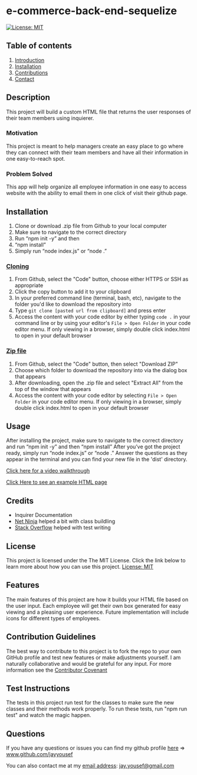 # e-commerce-back-end-sequelize

[![License: MIT](https://img.shields.io/badge/License-MIT-yellow.svg)](https://opensource.org/licenses/MIT)

## Table of contents
1. [Introduction](#introduction)
2. [Installation](#installation)
3. [Contributions](#contributions)
4. [Contact](#contact)

## Description <a name="introduction"></a>
This project will build a custom HTML file that returns the user responses of their team members using inquierer.

### Motivation
This project is meant to help managers create an easy place to go where they can connect with their team members and have all their information in one easy-to-reach spot.

### Problem Solved
This app will help organize all employee information in one easy to access website with the ability to email them in one click of visit their github page.
	
## Installation <a name="installation"></a>
1.  Clone or download .zip file from Github to your local computer
2.  Make sure to navigate to the correct directory
3.  Run “npm init -y” and then 
4.  “npm install” 
5.  Simply run “node index.js” or “node .”

### <ins>Cloning</ins>
1. From Github, select the "Code" button, choose either HTTPS or SSH as appropriate
2. Click the copy button to add it to your clipboard
3. In your preferred command line (terminal, bash, etc), navigate to the folder you'd like to download the repository into
4. Type `git clone [pasted url from clipboard]` and press enter
5. Access the content with your code editor by either typing `code .` in your command line or by using your editor's `File > Open Folder` in your code editor menu. If only viewing in a browser, simply double click index.html to open in your default browser


### <ins>Zip file</ins>
1. From Github, select the "Code" button, then select "Download ZIP"
2. Choose which folder to download the repository into via the dialog box that appears
3. After downloading, open the .zip file and select "Extract All" from the top of the window that appears
4. Access the content with your code editor by selecting `File > Open Folder` in your code editor menu. If only viewing in a browser, simply double click index.html to open in your default browser

## Usage
After installing the project, make sure to navigate to the correct directory and run “npm init -y” and then “npm install” After you’ve got the project ready, simply run “node index.js” or “node .” Answer the questions as they appear in the terminal and you can find your new file in the 'dist' directory.

[Click here for a video walkthrough](https://youtu.be/H7L9zCEHKfw)

[Click Here to see an example HTML page](./example-team.html)

## Credits
* Inquirer Documentation
* [Net Ninja](https://youtu.be/Ug4ChzopcE4) helped a bit with class buildling
* [Stack Overflow](https://stackoverflow.com/questions/49862039/how-to-write-unit-tests-for-inquirer-js) helped with test writing

## License 
This project is licensed under the The MIT License. Click the link below to learn more about how you can use this project.
[License: MIT](https://opensource.org/licenses/MIT)

## Features 
The main features of this project are how it builds your HTML file based on the user input. Each employee will get their own box generated for easy viewing and a pleasing user experience. Future implementation will include icons for different types of employees.

## Contribution Guidelines <a name="contributions"></a>
The best way to contribute to this project is to fork the repo to your own GitHub profile and test new features or make adjustments yourself. I am naturally collaborative and would be grateful for any input.
For more information see the [Contributor Covenant](https://www.contributor-covenant.org/)

## Test Instructions
The tests in this project run test for the classes to make sure the new classes and their methods work properly. To run these tests, run "npm run test" and watch the magic happen.

## Questions <a name="contact"></a>
If you have any questions or issues you can find my github profile [here](www.github.com/jayyousef) => www.github.com/jayyousef

You can also contact me at my [email address](mailto:jay.yousef@gmail.com): jay.yousef@gmail.com